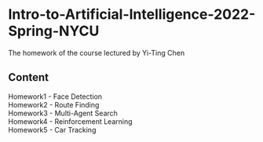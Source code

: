 # Intro-to-Artificial-Intelligence-2022-Spring-NYCU

The homework of the course lectured by Yi-Ting Chen

## Content
Homework1 - Face Detection  
Homework2 - Route Finding  
Homework3 - Multi-Agent Search  
Homework4 - Reinforcement Learning  
Homework5 - Car Tracking  
